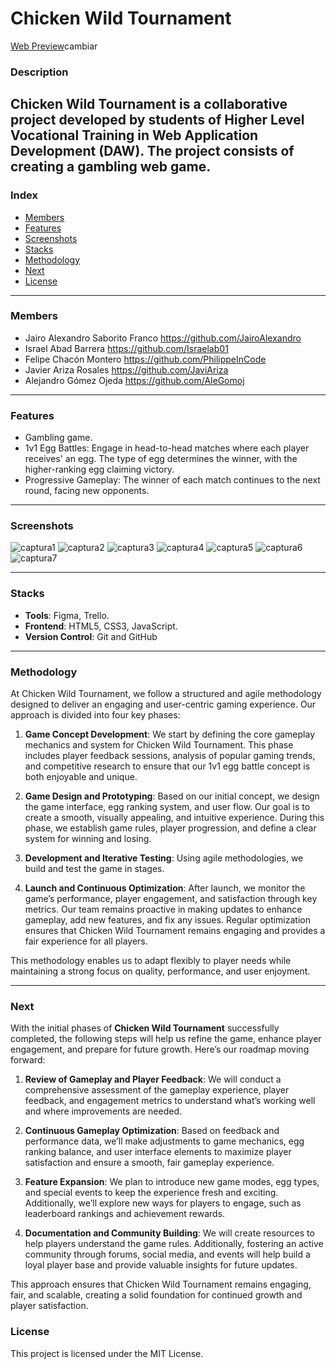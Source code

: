# Chicken Wild Tournament

[Web Preview]()cambiar

### Description

**Chicken Wild Tournament** is a collaborative project developed by students of Higher Level Vocational Training in Web Application Development (DAW). The project consists of creating a gambling web game.
---

### Index
- [Members](#members)
- [Features](#features)
- [Screenshots](#screenshots)
- [Stacks](#stacks)
- [Methodology](#methodology)
- [Next](#next)
- [License](#license)

---

### Members

- Jairo Alexandro Saborito Franco https://github.com/JairoAlexandro
- Israel Abad Barrera https://github.com/Israelab01
- Felipe Chacón Montero https://github.com/PhilippeInCode
- Javier Ariza Rosales https://github.com/JaviAriza
- Alejandro Gómez Ojeda https://github.com/AleGomoj

---

### Features

- Gambling game.
- 1v1 Egg Battles: Engage in head-to-head matches where each player receives' an egg. The type of egg determines the winner, with the higher-ranking egg claiming victory.
- Progressive Gameplay: The winner of each match continues to the next round, facing new opponents.

---

### Screenshots

![captura1]((https://github.com/user-attachments/assets/0cbc89cc-a402-4509-aef8-2aae3d9d265f))
![captura2]((https://github.com/user-attachments/assets/3d083021-1cfa-4eef-b2fa-9d64d5800afb))
![captura3]((https://github.com/user-attachments/assets/076be3fc-41af-41dc-9e4b-f4289241d7c4))
![captura4]((https://github.com/user-attachments/assets/ce9e0d06-99d8-4218-abad-79251f112a28))
![captura5]((https://github.com/user-attachments/assets/6461b8ac-22e4-40b9-8f27-92fc3a111998))
![captura6]((https://github.com/user-attachments/assets/9ecfa05c-6f3c-4bb3-81c2-c30f2ace5a59))
![captura7]((https://github.com/user-attachments/assets/db96d564-c676-41e5-ae68-9ab3d34baf9d))


---

### Stacks

- **Tools**: Figma, Trello.
- **Frontend**: HTML5, CSS3, JavaScript.
- **Version Control**: Git and GitHub

---

### Methodology

At Chicken Wild Tournament, we follow a structured and agile methodology designed to deliver an engaging and user-centric gaming experience. Our approach is divided into four key phases:

1. **Game Concept Development**: We start by defining the core gameplay mechanics and system for Chicken Wild Tournament. This phase includes player feedback sessions, analysis of popular gaming trends, and competitive research to ensure that our 1v1 egg battle concept is both enjoyable and unique.

2. **Game Design and Prototyping**: Based on our initial concept, we design the game interface, egg ranking system, and user flow. Our goal is to create a smooth, visually appealing, and intuitive experience. During this phase, we establish game rules, player progression, and define a clear system for winning and losing.

3. **Development and Iterative Testing**: Using agile methodologies, we build and test the game in stages.

4. **Launch and Continuous Optimization**: After launch, we monitor the game’s performance, player engagement, and satisfaction through key metrics. Our team remains proactive in making updates to enhance gameplay, add new features, and fix any issues. Regular optimization ensures that Chicken Wild Tournament remains engaging and provides a fair experience for all players.

This methodology enables us to adapt flexibly to player needs while maintaining a strong focus on quality, performance, and user enjoyment.

---

### Next

With the initial phases of **Chicken Wild Tournament** successfully completed, the following steps will help us refine the game, enhance player engagement, and prepare for future growth. Here’s our roadmap moving forward:

1. **Review of Gameplay and Player Feedback**: We will conduct a comprehensive assessment of the gameplay experience, player feedback, and engagement metrics to understand what’s working well and where improvements are needed.

2. **Continuous Gameplay Optimization**: Based on feedback and performance data, we’ll make adjustments to game mechanics, egg ranking balance, and user interface elements to maximize player satisfaction and ensure a smooth, fair gameplay experience.

3. **Feature Expansion**: We plan to introduce new game modes, egg types, and special events to keep the experience fresh and exciting. Additionally, we’ll explore new ways for players to engage, such as leaderboard rankings and achievement rewards.

4. **Documentation and Community Building**: We will create resources to help players understand the game rules. Additionally, fostering an active community through forums, social media, and events will help build a loyal player base and provide valuable insights for future updates.

This approach ensures that Chicken Wild Tournament remains engaging, fair, and scalable, creating a solid foundation for continued growth and player satisfaction.


### License

This project is licensed under the MIT License.
